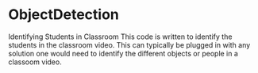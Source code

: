 # ObjectDetection
Identifying Students in Classroom
This code is written to identify the students in the classroom video. This can typically be plugged in with any solution one would need to identify the different objects or people in a classoom video.
